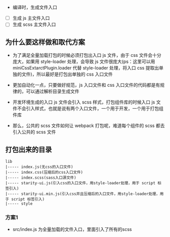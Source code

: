 #

- 编译时，生成文件入口
- [ ] 生成 js 主文件入口
- [ ] 生成 scss 主文件入口

## 为什么要这样做和取代方案

- 为了满足全量加载打包的时候必须打包出入口 js 文件，由于 css 文件会十分庞大，如果用 style-loader 处理，会导致 js 文件很庞大(ps：这里可以用 miniCssExtarctPlugin.loader 代替 style-loader 处理，将入口 css 提取出单独的文件)，所以最好是打包出单独的 css 入口文件

- 更加自动化一点，只要做好规范，js 入口文件和 css 入口文件的代码都是有规律的，可以通过解析目录生成文件
- 开发环境生成的入口 js 文件会引入 scss 样式，打包组件库的时候入口 js 文件不会引入样式，也就是说有两个入口文件，一个用于开发，一个用于打包组件库
- 那么，公共的 scss 文件如何让 webpack 打包呢，难道每个组件的 scss 都去引入公共的 scss 文件

## 打包出来的目录

```
lib
|----- index.js(无css的入口文件)
|----- index.css(压缩后的css入口文件)
|----- index.scss(sass入口源文件)
|----- starity-ui.js(引入css的入口文件，用style-loader处理，用于 script 标签引入)
|----- starity-ui.min.js(引入css并且压缩后的入口文件，用style-loader处理，用于 script 标签引入)
|----- style
```

### 方案1

- src/index.js 为全量加载的文件入口，里面引入了所有的scss
